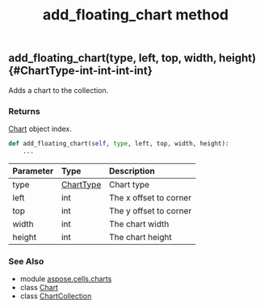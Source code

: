 ﻿---
title: add_floating_chart method
second_title: Aspose.Cells for Python via .NET API References
description: 
type: docs
weight: 30
url: /aspose.cells.charts/chartcollection/add_floating_chart/
is_root: false
---

## add_floating_chart(type, left, top, width, height) {#ChartType-int-int-int-int}

Adds a chart to the collection.


### Returns 


[Chart](/cells/python-net/aspose.cells.charts/chart) object index.


```python
def add_floating_chart(self, type, left, top, width, height):
    ...
```


| Parameter | Type | Description |
| :- | :- | :- |
| type | [ChartType](/cells/python-net/aspose.cells.charts/charttype) | Chart type |
| left | int | The x offset to corner |
| top | int | The y offset to corner |
| width | int | The chart width |
| height | int | The chart height |



### See Also
* module [aspose.cells.charts](../../)
* class [Chart](/cells/python-net/aspose.cells.charts/chart)
* class [ChartCollection](/cells/python-net/aspose.cells.charts/chartcollection)
